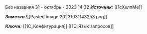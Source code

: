 
Без названия
 31 - октябрь - 2023  14:32 
***Источник:*** [[1сХелпМе]]

***Заметка*** 
![[Pasted image 20231031143253.png]]

***Ключи:*** [[1С_Конфигурация]] [[1C_Язык запросов]]